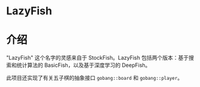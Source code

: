 # LazyFish

# 介绍
"LazyFish" 这个名字的灵感来自于 StockFish。LazyFish 包括两个版本：基于搜索和统计算法的 BasicFish，以及基于深度学习的 DeepFish。

此项目还实现了有关五子棋的抽象接口 `gobang::board` 和 `gobang::player`。
